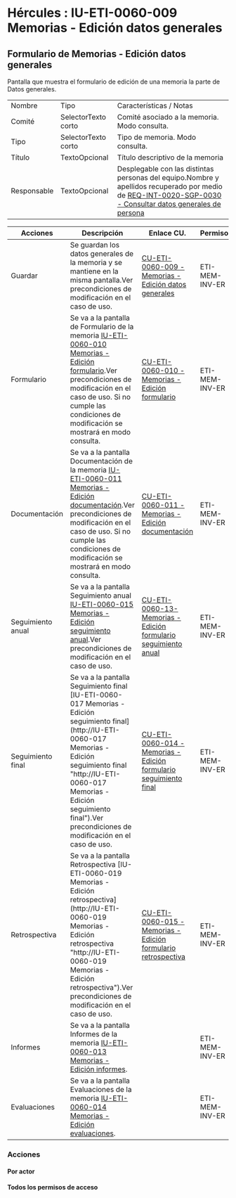 # Hércules : IU\-ETI\-0060\-009 Memorias \- Edición datos generales



## Formulario de Memorias \- Edición datos generales

Pantalla que muestra el formulario de edición de una memoria la parte de Datos generales.

  




|  | | |
| --- | --- | --- |
| Nombre | Tipo | Características / Notas |
| Comité | SelectorTexto corto | Comité asociado a la memoria. Modo consulta. |
| Tipo | SelectorTexto corto | Tipo de memoria. Modo consulta. |
| Título | TextoOpcional | Título descriptivo de la memoria |
| Responsable | TextoOpcional | Desplegable con las distintas personas del equipo.Nombre y apellidos recuperado por medio de [REQ\-INT\-0020\-SGP\-0030 \- Consultar datos generales de persona](/hercules/sgi-sistema-de-gestion-de-investigacion/requisitos-y-analisis-funcional/analisis-funcional-sgi-hercules/gen-aspectos-generales/int-requisitos-de-integracion/req-int-0020-sgp-integracion-con-sistema-de-gestion-de-personas/req-int-0020-sgp-0030-consultar-datos-generales-de-persona.md "/hercules/sgi-sistema-de-gestion-de-investigacion/requisitos-y-analisis-funcional/analisis-funcional-sgi-hercules/gen-aspectos-generales/int-requisitos-de-integracion/req-int-0020-sgp-integracion-con-sistema-de-gestion-de-personas/req-int-0020-sgp-0030-consultar-datos-generales-de-persona.md") |

  


  




| Acciones | Descripción | Enlace CU. | Permisos |
| --- | --- | --- | --- |
| Guardar | Se guardan los datos generales de la memoria y se mantiene en la misma pantalla.Ver precondiciones de modificación en el caso de uso. | [CU\-ETI\-0060\-009 \- Memorias \- Edición datos generales](/hercules/sgi-sistema-de-gestion-de-investigacion/requisitos-y-analisis-funcional/analisis-funcional-sgi-hercules/eti-modulo-de-etica/eti-casos-de-uso/cu-eti-0060-peticiones-de-evaluacion-investigador/cu-eti-0060-009-memorias-edicion-datos-generales.md "/hercules/sgi-sistema-de-gestion-de-investigacion/requisitos-y-analisis-funcional/analisis-funcional-sgi-hercules/eti-modulo-de-etica/eti-casos-de-uso/cu-eti-0060-peticiones-de-evaluacion-investigador/cu-eti-0060-009-memorias-edicion-datos-generales.md") | ETI\-MEM\-INV\-ER |
| Formulario | Se va a la pantalla de Formulario de la memoria [IU\-ETI\-0060\-010 Memorias \- Edición formulario](/hercules/sgi-sistema-de-gestion-de-investigacion/requisitos-y-analisis-funcional/analisis-funcional-sgi-hercules/eti-modulo-de-etica/eti-interfaz-de-usuario/iu-eti-0060-peticiones-de-evaluacion-investigador/iu-eti-0060-010-memorias-edicion-formulario.md "/hercules/sgi-sistema-de-gestion-de-investigacion/requisitos-y-analisis-funcional/analisis-funcional-sgi-hercules/eti-modulo-de-etica/eti-interfaz-de-usuario/iu-eti-0060-peticiones-de-evaluacion-investigador/iu-eti-0060-010-memorias-edicion-formulario.md").Ver precondiciones de modificación en el caso de uso. Si no cumple las condiciones de modificación se mostrará en modo consulta. | [CU\-ETI\-0060\-010 \- Memorias \- Edición formulario](/hercules/sgi-sistema-de-gestion-de-investigacion/requisitos-y-analisis-funcional/analisis-funcional-sgi-hercules/eti-modulo-de-etica/eti-casos-de-uso/cu-eti-0060-peticiones-de-evaluacion-investigador/cu-eti-0060-010-memorias-edicion-formulario.md "/hercules/sgi-sistema-de-gestion-de-investigacion/requisitos-y-analisis-funcional/analisis-funcional-sgi-hercules/eti-modulo-de-etica/eti-casos-de-uso/cu-eti-0060-peticiones-de-evaluacion-investigador/cu-eti-0060-010-memorias-edicion-formulario.md") | ETI\-MEM\-INV\-ER |
| Documentación | Se va a la pantalla Documentación de la memoria [IU\-ETI\-0060\-011 Memorias \- Edición documentación](/hercules/sgi-sistema-de-gestion-de-investigacion/requisitos-y-analisis-funcional/analisis-funcional-sgi-hercules/eti-modulo-de-etica/eti-interfaz-de-usuario/iu-eti-0060-peticiones-de-evaluacion-investigador/iu-eti-0060-011-memorias-edicion-documentacion.md "/hercules/sgi-sistema-de-gestion-de-investigacion/requisitos-y-analisis-funcional/analisis-funcional-sgi-hercules/eti-modulo-de-etica/eti-interfaz-de-usuario/iu-eti-0060-peticiones-de-evaluacion-investigador/iu-eti-0060-011-memorias-edicion-documentacion.md").Ver precondiciones de modificación en el caso de uso. Si no cumple las condiciones de modificación se mostrará en modo consulta. | [CU\-ETI\-0060\-011 \- Memorias \- Edición documentación](/hercules/sgi-sistema-de-gestion-de-investigacion/requisitos-y-analisis-funcional/analisis-funcional-sgi-hercules/eti-modulo-de-etica/eti-casos-de-uso/cu-eti-0060-peticiones-de-evaluacion-investigador/cu-eti-0060-011-memorias-edicion-documentacion.md "/hercules/sgi-sistema-de-gestion-de-investigacion/requisitos-y-analisis-funcional/analisis-funcional-sgi-hercules/eti-modulo-de-etica/eti-casos-de-uso/cu-eti-0060-peticiones-de-evaluacion-investigador/cu-eti-0060-011-memorias-edicion-documentacion.md") | ETI\-MEM\-INV\-ER |
| Seguimiento anual | Se va a la pantalla Seguimiento anual [IU\-ETI\-0060\-015 Memorias \- Edición seguimiento anual](/hercules/sgi-sistema-de-gestion-de-investigacion/requisitos-y-analisis-funcional/analisis-funcional-sgi-hercules/eti-modulo-de-etica/eti-interfaz-de-usuario/iu-eti-0060-peticiones-de-evaluacion-investigador/iu-eti-0060-015-memorias-edicion-seguimiento-anual.md "/hercules/sgi-sistema-de-gestion-de-investigacion/requisitos-y-analisis-funcional/analisis-funcional-sgi-hercules/eti-modulo-de-etica/eti-interfaz-de-usuario/iu-eti-0060-peticiones-de-evaluacion-investigador/iu-eti-0060-015-memorias-edicion-seguimiento-anual.md").Ver precondiciones de modificación en el caso de uso. | [CU\-ETI\-0060\-13\-Memorias \- Edición formulario seguimiento anual](https://confluence.um.es/confluence/pages/viewpage.action?pageId=221388636 "https://confluence.um.es/confluence/pages/viewpage.action?pageId=221388636") | ETI\-MEM\-INV\-ER |
| Seguimiento final | Se va a la pantalla Seguimiento final [IU\-ETI\-0060\-017 Memorias \- Edición seguimiento final](http://IU-ETI-0060-017 Memorias - Edición seguimiento final "http://IU-ETI-0060-017 Memorias - Edición seguimiento final").Ver precondiciones de modificación en el caso de uso. | [CU\-ETI\-0060\-014 \- Memorias \- Edición formulario seguimiento final](/hercules/sgi-sistema-de-gestion-de-investigacion/requisitos-y-analisis-funcional/analisis-funcional-sgi-hercules/eti-modulo-de-etica/eti-casos-de-uso/cu-eti-0060-peticiones-de-evaluacion-investigador/cu-eti-0060-014-memorias-edicion-formulario-seguimiento-final.md "/hercules/sgi-sistema-de-gestion-de-investigacion/requisitos-y-analisis-funcional/analisis-funcional-sgi-hercules/eti-modulo-de-etica/eti-casos-de-uso/cu-eti-0060-peticiones-de-evaluacion-investigador/cu-eti-0060-014-memorias-edicion-formulario-seguimiento-final.md") | ETI\-MEM\-INV\-ER |
| Retrospectiva | Se va a la pantalla Retrospectiva [IU\-ETI\-0060\-019 Memorias \- Edición retrospectiva](http://IU-ETI-0060-019 Memorias - Edición retrospectiva "http://IU-ETI-0060-019 Memorias - Edición retrospectiva").Ver precondiciones de modificación en el caso de uso. | [CU\-ETI\-0060\-015 \- Memorias \- Edición formulario retrospectiva](https://confluence.um.es/confluence/pages/viewpage.action?pageId=221388638 "https://confluence.um.es/confluence/pages/viewpage.action?pageId=221388638") | ETI\-MEM\-INV\-ER |
| Informes | Se va a la pantalla Informes de la memoria [IU\-ETI\-0060\-013 Memorias \- Edición informes](/hercules/sgi-sistema-de-gestion-de-investigacion/requisitos-y-analisis-funcional/analisis-funcional-sgi-hercules/eti-modulo-de-etica/eti-interfaz-de-usuario/iu-eti-0060-peticiones-de-evaluacion-investigador/iu-eti-0060-013-memorias-edicion-informes.md "/hercules/sgi-sistema-de-gestion-de-investigacion/requisitos-y-analisis-funcional/analisis-funcional-sgi-hercules/eti-modulo-de-etica/eti-interfaz-de-usuario/iu-eti-0060-peticiones-de-evaluacion-investigador/iu-eti-0060-013-memorias-edicion-informes.md"). |  | ETI\-MEM\-INV\-ER |
| Evaluaciones | Se va a la pantalla Evaluaciones de la memoria [IU\-ETI\-0060\-014 Memorias \- Edición evaluaciones](/hercules/sgi-sistema-de-gestion-de-investigacion/requisitos-y-analisis-funcional/analisis-funcional-sgi-hercules/eti-modulo-de-etica/eti-interfaz-de-usuario/iu-eti-0060-peticiones-de-evaluacion-investigador/iu-eti-0060-014-memorias-edicion-evaluaciones.md "/hercules/sgi-sistema-de-gestion-de-investigacion/requisitos-y-analisis-funcional/analisis-funcional-sgi-hercules/eti-modulo-de-etica/eti-interfaz-de-usuario/iu-eti-0060-peticiones-de-evaluacion-investigador/iu-eti-0060-014-memorias-edicion-evaluaciones.md"). |  | ETI\-MEM\-INV\-ER |

  


### Acciones

#### Por actor

#### Todos los permisos de acceso




